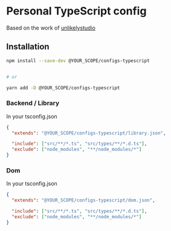 # Personal TypeScript config

Based on the work of [unlikelystudio](https://github.com/unlikelystudio/bases)

## Installation

```bash
npm install --save-dev @YOUR_SCOPE/configs-typescript


# or

yarn add -D @YOUR_SCOPE/configs-typescript
```

### Backend / Library

In your tsconfig.json

```json
{
  "extends": "@YOUR_SCOPE/configs-typescript/library.json",

  "include": ["src/**/*.ts", "src/types/**/*.d.ts"],
  "exclude": ["node_modules", "**/node_modules/*"]
}
```

### Dom

In your tsconfig.json

```json
{
  "extends": "@YOUR_SCOPE/configs-typescript/dom.json",

  "include": ["src/**/*.ts", "src/types/**/*.d.ts"],
  "exclude": ["node_modules", "**/node_modules/*"]
}
```

